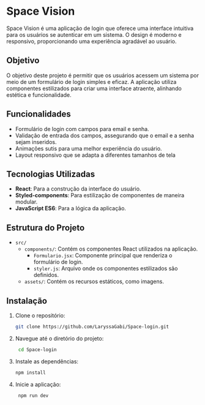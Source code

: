 # Space Vision

Space Vision é uma aplicação de login que oferece uma interface intuitiva para os usuários se autenticar em um sistema. O design é moderno e responsivo, proporcionando uma experiência agradável ao usuário.

## Objetivo

O objetivo deste projeto é permitir que os usuários acessem um sistema por meio de um formulário de login simples e eficaz. A aplicação utiliza componentes estilizados para criar uma interface atraente, alinhando estética e funcionalidade.

## Funcionalidades

- Formulário de login com campos para email e senha.
- Validação de entrada dos campos, assegurando que o email e a senha sejam inseridos.
- Animações sutis para uma melhor experiência do usuário.
- Layout responsivo que se adapta a diferentes tamanhos de tela

## Tecnologias Utilizadas

- **React**: Para a construção da interface do usuário.
- **Styled-components**: Para estilização de componentes de maneira modular.
- **JavaScript ES6**: Para a lógica da aplicação.

## Estrutura do Projeto

- `src/`
  - `components/`: Contém os componentes React utilizados na aplicação.
    - `Formulario.jsx`: Componente principal que renderiza o formulário de login.
    - `styler.js`: Arquivo onde os componentes estilizados são definidos.
  - `assets/`: Contém os recursos estáticos, como imagens.

## Instalação

1. Clone o repositório:
   ```bash
   git clone https://github.com/LaryssaGabi/Space-login.git
   ```
2. Navegue até o diretório do projeto:
   ```bash
    cd Space-login
3. Instale as dependências:
   ```bash
   npm install
4. Inicie a aplicação:
   ```bash
    npm run dev